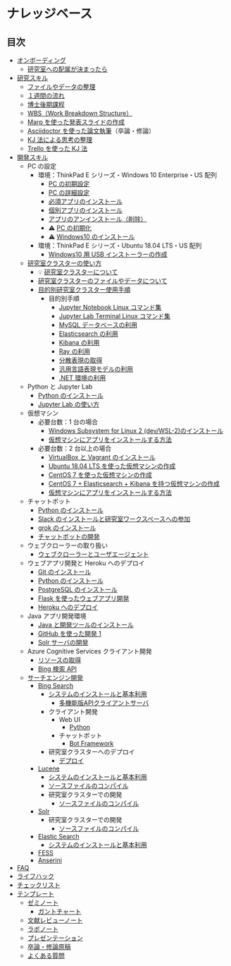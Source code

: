 # ナレッジベース

## 目次

- [オンボーディング](onboarding/README.md)
  - [研究室への配属が決まったら](onboarding/getting-started.md)
- [研究スキル](research/README.md)
  - [ファイルやデータの整理](research/files-and-data.md)
  - [１週間の流れ](research/time-management/a-week.md)
  - [博士後期課程](research/time-management/phd.md)
  - [WBS（Work Breakdown Structure）](research/task-management/wbs.md)
  - [Marp を使った発表スライドの作成](research/presentation-with-marp.md)
  - [Asciidoctor を使った論文執筆](research/writing-with-asciidoctor.md)（卒論・修論）
  - [KJ 法による思考の整理](research/affinity-diagram.md)
  - [Trello を使った KJ 法](research/affinity-diagram-with-trello.md)
- [開発スキル](dev/README.md)
  - PC の設定
    - 環境：ThinkPad E シリーズ・Windows 10 Enterprise・US 配列
      - [PC の初期設定](dev/pc-initial-setup.md)
      - [PC の詳細設定](dev/pc-advanced-settings.md)
      - [必須アプリのインストール](dev/pc-essential-apps.md)
      - [個別アプリのインストール](dev/pc-advanced-apps.md)
      - [アプリのアンインストール（削除）](dev/pc-uninstall.md)
      - :warning: [PC の初期化](dev/pc-reset.md)
      - :warning: [Windows10 のインストール](dev/pc-win10.md)
    - 環境：ThinkPad E シリーズ・Ubuntu 18.04 LTS・US 配列
      - [Windows10 用 USB インストーラーの作成](dev/pc-win10-installer-on-ubuntu.md)
  - [研究室クラスターの使い方](dev/k8s/README.md)
    - :bulb: [研究室クラスターについて](dev/k8s/README-notebook.md)
    - [研究室クラスターのファイルやデータについて](dev/k8s/README-data.md)
    - [目的別研究室クラスター使用手順](dev/k8s/README-index.md)
      - 目的別手順
        - [Jupyter Notebook Linux コマンド集](dev/k8s/k8s-linux-commands.md)
        - [Jupyter Lab Terminal Linux コマンド集](dev/k8s/k8s-linux-commands-terminal.md)
        - [MySQL データベースの利用](dev/k8s/k8s-mysql.md)
        - [Elasticsearch の利用](dev/k8s/k8s-elasticsearch.md)
        - [Kibana の利用](dev/k8s/k8s-kibana.md)
        - [Ray の利用](dev/k8s/k8s-ray.md)
        - [分散表現の取得](dev/k8s/k8s-embedding.md)
        - [汎用言語表現モデルの利用](dev/k8s/k8s-transformers.md)
        - [.NET 環境の利用](dev/k8s/k8s-dotnet.md)
  - Python と Jupyter Lab
    - [Python のインストール](dev/pc-python.md)
    - [Jupyter Lab の使い方](dev/pc-jupyterlab.md)
  - 仮想マシン
    - 必要台数：1 台の場合
      - [Windows Subsystem for Linux 2 (dev/WSL-2)のインストール](pc-wsl-2.md)
      - [仮想マシンにアプリをインストールする方法](dev/vm-install-apps.md)
    - 必要台数：2 台以上の場合
      - [VirtualBox と Vagrant のインストール](dev/pc-virtualbox-vagrant.md)
      - [Ubuntu 18.04 LTS を使った仮想マシンの作成](dev/vm-ubuntu1804.md)
      - [CentOS 7 を使った仮想マシンの作成](dev/vm-centos7.md)
      - [CentOS 7 + Elasticsearch + Kibana を持つ仮想マシンの作成](dev/vm-centos7-ek.md)
      - [仮想マシンにアプリをインストールする方法](dev/vm-install-apps.md)
  - チャットボット
    - [Python のインストール](dev/pc-python.md)
    - [Slack のインストールと研究室ワークスペースへの参加](dev/pc-slack.md)
    - [grok のインストール](dev/pc-ngrok.md)
    - [チャットボットの開発](dev/chatbot-slack-1.md)
  - ウェブクローラーの取り扱い
    - [ウェブクローラーとユーザエージェント](dev/web-crawler.md)
  - ウェブアプリ開発と Heroku へのデプロイ
    - [Git のインストール](dev/pc-git.md)
    - [Python のインストール](dev/pc-python.md)
    - [PostgreSQL のインストール](dev/pc-postgresql.md)
    - [Flask を使ったウェブアプリ開発](dev/webapp-flask.md)
    - [Heroku へのデプロイ](dev/pc-heroku.md)
  - Java アプリ開発環境
    - [Java と開発ツールのインストール](dev/pc-java.md)
    - [GitHub を使った開発 1](dev/github-1.md)
    - [Solr サーバの開発](dev/solr-server.md)
  - Azure Cognitive Services クライアント開発
    - [リソースの取得](dev/acs-resource.md)
    - [Bing 検索 API](dev/acs-bingwebsearch.md)
  - [サーチエンジン開発](dev/searchengine/README.md)
    - [Bing Search](dev/searchengine/README.md#bing-search)
      - [システムのインストールと基本利用](dev/searchengine/bing/1-install.md)
        - [多機能版APIクライアントサーバ](dev/acs-bingsearch-python.md)
      - クライアント開発
        - Web UI
          - [Python](dev/searchengine/bing/2-client-python.md)
        - チャットボット
          - [Bot Framework](dev/searchengine/bing/2-client-bot.md)
      - 研究室クラスターへのデプロイ
        - [デプロイ](dev/searchengine/bing/3-k8s.md)
    - [Lucene](dev/searchengine/README.md#lucene)
      - [システムのインストールと基本利用](dev/searchengine/lucene/1-install.md)
      - [ソースファイルのコンパイル](dev/searchengine/lucene/3-compile.md)
      - 研究室クラスターでの開発
        - [ソースファイルのコンパイル](dev/searchengine/lucene/3-compile-k8s.md)
    - [Solr](dev/searchengine/README.md#solr)
      - 研究室クラスターでの開発
        - [ソースファイルのコンパイル](dev/searchengine/solr/3-compile-k8s.md)
    - [Elastic Search](dev/searchengine/README.md#elasticsearch)
      - [システムのインストールと基本利用](dev/searchengine/elasticsearch/1-install.md)
    - [FESS](dev/searchengine/README.md#fess)
    - [Anserini](dev/searchengine/README.md#anserini)
- [FAQ](faq/faq-dev.md)
- [ライフハック](lifehack/README.md)
- [チェックリスト](check/README.md)
- [テンプレート](templates/README.md)
  - [ゼミノート](templates/seminar-note.md)
    - [ガントチャート](templates/gantt-chart.md)
  - [文献レビューノート](templates/review-note.md)
  - [ラボノート](templates/lab-note.md)
  - [プレゼンテーション](templates/marp-lab/presentation.md)
  - [卒論・修論原稿](templates/asciidoctor-thesis/README.md)
  - [よくある質問](faq/README.md)
